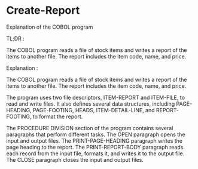 # Create-Report
Explanation of the COBOL program

TL;DR :

The COBOL program reads a file of stock items and writes a report of the items to another file. The report includes the item code, name, and price.

Explanation :

The COBOL program reads a file of stock items and writes a report of the items to another file. The report includes the item code, name, and price.

The program uses two file descriptors, ITEM-REPORT and ITEM-FILE, to read and write files. It also defines several data structures, including PAGE-HEADING, PAGE-FOOTING, HEADS, ITEM-DETAIL-LINE, and REPORT-FOOTING, to format the report.

The PROCEDURE DIVISION section of the program contains several paragraphs that perform different tasks. The OPEN paragraph opens the input and output files. The PRINT-PAGE-HEADING paragraph writes the page heading to the report. The PRINT-REPORT-BODY paragraph reads each record from the input file, formats it, and writes it to the output file. The CLOSE paragraph closes the input and output files.
